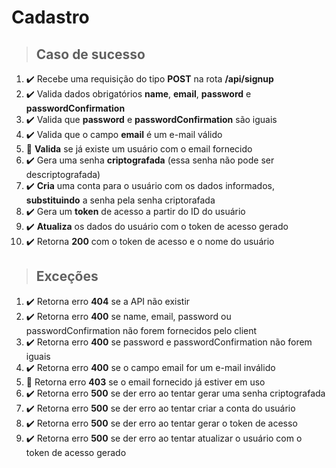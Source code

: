 # Cadastro

> ## Caso de sucesso

1. :heavy_check_mark: Recebe uma requisição do tipo **POST** na rota **/api/signup**
2. :heavy_check_mark: Valida dados obrigatórios **name**, **email**, **password** e **passwordConfirmation**
3. :heavy_check_mark: Valida que **password** e **passwordConfirmation** são iguais
4. :heavy_check_mark: Valida que o campo **email** é um e-mail válido
5. :no_entry_sign: **Valida** se já existe um usuário com o email fornecido
6. :heavy_check_mark: Gera uma senha **criptografada** (essa senha não pode ser descriptografada)
7. :heavy_check_mark: **Cria** uma conta para o usuário com os dados informados, **substituindo** a senha pela senha criptorafada
8. :heavy_check_mark: Gera um **token** de acesso a partir do ID do usuário
9. :heavy_check_mark: **Atualiza** os dados do usuário com o token de acesso gerado
10. :heavy_check_mark: Retorna **200** com o token de acesso e o nome do usuário

> ## Exceções

1. :heavy_check_mark: Retorna erro **404** se a API não existir
2. :heavy_check_mark: Retorna erro **400** se name, email, password ou passwordConfirmation não forem fornecidos pelo client
3. :heavy_check_mark: Retorna erro **400** se password e passwordConfirmation não forem iguais
4. :heavy_check_mark: Retorna erro **400** se o campo email for um e-mail inválido
5. :no_entry_sign: Retorna erro **403** se o email fornecido já estiver em uso
6. :heavy_check_mark: Retorna erro **500** se der erro ao tentar gerar uma senha criptografada
7. :heavy_check_mark: Retorna erro **500** se der erro ao tentar criar a conta do usuário
8. :heavy_check_mark: Retorna erro **500** se der erro ao tentar gerar o token de acesso
9. :heavy_check_mark: Retorna erro **500** se der erro ao tentar atualizar o usuário com o token de acesso gerado
